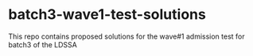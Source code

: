 # batch3-wave1-test-solutions
This repo contains proposed solutions for the wave#1 admission test for batch3 of the LDSSA
